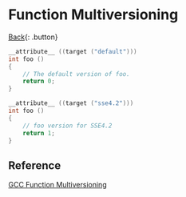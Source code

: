 # Function Multiversioning

[Back](../../../index.md#gcc){: .button}

```c
__attribute__ ((target ("default")))
int foo ()
{
	// The default version of foo.
	return 0;
}

__attribute__ ((target ("sse4.2")))
int foo ()
{
	// foo version for SSE4.2
	return 1;
}
```

## Reference

[GCC Function Multiversioning](https://gcc.gnu.org/wiki/FunctionMultiVersioning)
